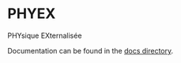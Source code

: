 # PHYEX
PHYsique EXternalisée

Documentation can be found in the [docs directory](./docs/PHYEX.md).

